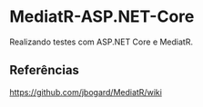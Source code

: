 # MediatR-ASP.NET-Core
Realizando testes com ASP.NET Core e MediatR.

## Referências
https://github.com/jbogard/MediatR/wiki
